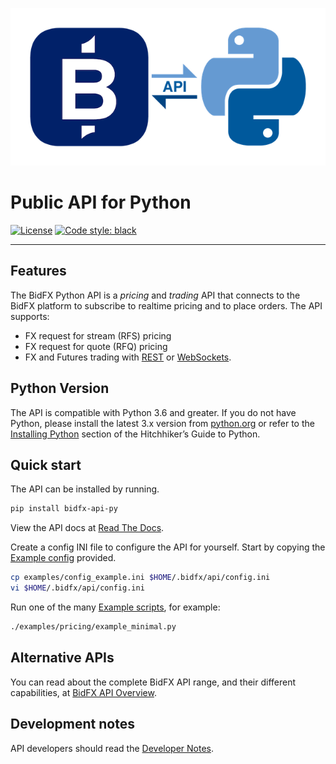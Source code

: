 ![BidFX logo](docs/_static/BidFX-API-Python-640px.png)

# Public API for Python

[![License](https://img.shields.io/badge/license-Apache%202-4EB1BA.svg)](https://www.apache.org/licenses/LICENSE-2.0.html)
[![Code style: black](https://img.shields.io/badge/code%20style-black-000000.svg)](https://github.com/psf/black)

-------

## Features

The BidFX Python API is a *pricing* and *trading* API that connects to
the BidFX platform to subscribe to realtime pricing and to place orders.
The API supports:

 - FX request for stream (RFS) pricing
 - FX request for quote (RFQ) pricing
 - FX and Futures trading with
    [REST](https://en.wikipedia.org/wiki/Representational_state_transfer) or 
    [WebSockets](https://en.wikipedia.org/wiki/WebSocket).

## Python Version

The API is compatible with Python 3.6 and greater.
If you do not have Python, please install the latest 3.x version from [python.org](https://python.org) 
or refer to the [Installing Python](http://docs.python-guide.org/en/latest/starting/installation/) section 
of the Hitchhiker’s Guide to Python.


## Quick start

The API can be installed by running.

```sh
pip install bidfx-api-py
```

View the API docs at [Read The Docs](https://bidfx-api-py.readthedocs.io).

Create a config INI file to configure the API for yourself.
Start by copying the [Example config](examples/config_example.ini) provided.

```sh
cp examples/config_example.ini $HOME/.bidfx/api/config.ini
vi $HOME/.bidfx/api/config.ini
```

Run one of the many [Example scripts](examples), for example:

```sh
./examples/pricing/example_minimal.py
```

## Alternative APIs

You can read about the complete BidFX API range, and their different capabilities,
at [BidFX API Overview](https://www.bidfx.com/apis).


## Development notes

API developers should read the [Developer Notes](DEVELOPMENT.md).
